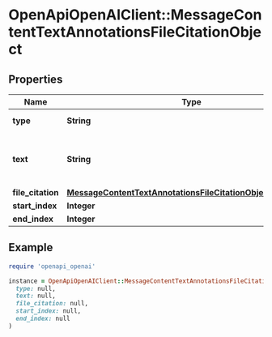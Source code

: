 # OpenApiOpenAIClient::MessageContentTextAnnotationsFileCitationObject

## Properties

| Name | Type | Description | Notes |
| ---- | ---- | ----------- | ----- |
| **type** | **String** | Always &#x60;file_citation&#x60;. |  |
| **text** | **String** | The text in the message content that needs to be replaced. |  |
| **file_citation** | [**MessageContentTextAnnotationsFileCitationObjectFileCitation**](MessageContentTextAnnotationsFileCitationObjectFileCitation.md) |  |  |
| **start_index** | **Integer** |  |  |
| **end_index** | **Integer** |  |  |

## Example

```ruby
require 'openapi_openai'

instance = OpenApiOpenAIClient::MessageContentTextAnnotationsFileCitationObject.new(
  type: null,
  text: null,
  file_citation: null,
  start_index: null,
  end_index: null
)
```

